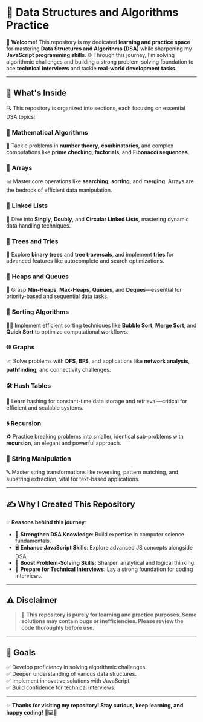 # 🌟 **Data Structures and Algorithms Practice**  

👋 **Welcome!** This repository is my dedicated **learning and practice space** for mastering **Data Structures and Algorithms (DSA)** while sharpening my **JavaScript programming skills**. 🌐 Through this journey, I’m solving algorithmic challenges and building a strong problem-solving foundation to ace **technical interviews** and tackle **real-world development tasks**.  

---

## 🚀 **What's Inside**  

🔍 This repository is organized into sections, each focusing on essential DSA topics:  

### 🧮 **Mathematical Algorithms**  
🧠 Tackle problems in **number theory**, **combinatorics**, and complex computations like **prime checking**, **factorials**, and **Fibonacci sequences**.  

### 🔢 **Arrays**  
📊 Master core operations like **searching**, **sorting**, and **merging**. Arrays are the bedrock of efficient data manipulation.  

### 🔗 **Linked Lists**  
🔗 Dive into **Singly**, **Doubly**, and **Circular Linked Lists**, mastering dynamic data handling techniques.  

### 🌳 **Trees and Tries**  
🌴 Explore **binary trees** and **tree traversals**, and implement **tries** for advanced features like autocomplete and search optimizations.  

### 🎢 **Heaps and Queues**  
🎡 Grasp **Min-Heaps**, **Max-Heaps**, **Queues**, and **Deques**—essential for priority-based and sequential data tasks.  

### 🎯 **Sorting Algorithms**  
🔽🔼 Implement efficient sorting techniques like **Bubble Sort**, **Merge Sort**, and **Quick Sort** to optimize computational workflows.  

### 🌐 **Graphs**  
📈 Solve problems with **DFS**, **BFS**, and applications like **network analysis**, **pathfinding**, and connectivity challenges.  

### 🛠️ **Hash Tables**  
🔑 Learn hashing for constant-time data storage and retrieval—critical for efficient and scalable systems.  

### 🌀 **Recursion**  
♻️ Practice breaking problems into smaller, identical sub-problems with **recursion**, an elegant and powerful approach.  

### 📜 **String Manipulation**  
🔤 Master string transformations like reversing, pattern matching, and substring extraction, vital for text-based applications.  

---

## ✍️ **Why I Created This Repository**  

💡 **Reasons behind this journey**:  

- 🚀 **Strengthen DSA Knowledge**: Build expertise in computer science fundamentals.  
- 🖥️ **Enhance JavaScript Skills**: Explore advanced JS concepts alongside DSA.  
- 🧩 **Boost Problem-Solving Skills**: Sharpen analytical and logical thinking.  
- 🎯 **Prepare for Technical Interviews**: Lay a strong foundation for coding interviews.  

---

## ⚠️ **Disclaimer**  

> 💬 **This repository is purely for learning and practice purposes. Some solutions may contain bugs or inefficiencies. Please review the code thoroughly before use.**  

---

## 🎯 **Goals**  

✅ Develop proficiency in solving algorithmic challenges.  
✅ Deepen understanding of various data structures.  
✅ Implement innovative solutions with JavaScript.  
✅ Build confidence for technical interviews.  

---

✨ **Thanks for visiting my repository! Stay curious, keep learning, and happy coding!** 🚀💻😊  
